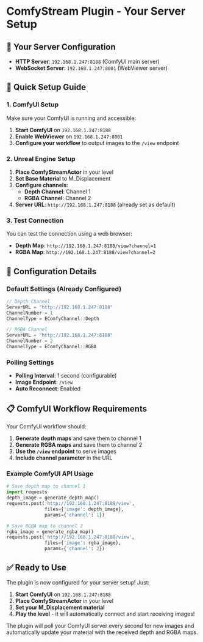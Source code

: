 # ComfyStream Plugin - Your Server Setup

## 🎯 **Your Server Configuration**

- **HTTP Server**: `192.168.1.247:8188` (ComfyUI main server)
- **WebSocket Server**: `192.168.1.247:8001` (WebViewer server)

## 🚀 **Quick Setup Guide**

### **1. ComfyUI Setup**

Make sure your ComfyUI is running and accessible:

1. **Start ComfyUI** on `192.168.1.247:8188`
2. **Enable WebViewer** on `192.168.1.247:8001`
3. **Configure your workflow** to output images to the `/view` endpoint

### **2. Unreal Engine Setup**

1. **Place ComfyStreamActor** in your level
2. **Set Base Material** to M_Displacement
3. **Configure channels**:
   - **Depth Channel**: Channel 1
   - **RGBA Channel**: Channel 2
4. **Server URL**: `http://192.168.1.247:8188` (already set as default)

### **3. Test Connection**

You can test the connection using a web browser:

- **Depth Map**: `http://192.168.1.247:8188/view?channel=1`
- **RGBA Map**: `http://192.168.1.247:8188/view?channel=2`

## 🔧 **Configuration Details**

### **Default Settings (Already Configured)**

```cpp
// Depth Channel
ServerURL = "http://192.168.1.247:8188"
ChannelNumber = 1
ChannelType = EComfyChannel::Depth

// RGBA Channel  
ServerURL = "http://192.168.1.247:8188"
ChannelNumber = 2
ChannelType = EComfyChannel::RGBA
```

### **Polling Settings**

- **Polling Interval**: 1 second (configurable)
- **Image Endpoint**: `/view`
- **Auto Reconnect**: Enabled

## 📋 **ComfyUI Workflow Requirements**

Your ComfyUI workflow should:

1. **Generate depth maps** and save them to channel 1
2. **Generate RGBA maps** and save them to channel 2
3. **Use the `/view` endpoint** to serve images
4. **Include channel parameter** in the URL

### **Example ComfyUI API Usage**

```python
# Save depth map to channel 1
import requests
depth_image = generate_depth_map()
requests.post('http://192.168.1.247:8188/view', 
              files={'image': depth_image}, 
              params={'channel': 1})

# Save RGBA map to channel 2  
rgba_image = generate_rgba_map()
requests.post('http://192.168.1.247:8188/view',
              files={'image': rgba_image},
              params={'channel': 2})
```

## ✅ **Ready to Use**

The plugin is now configured for your server setup! Just:

1. **Start ComfyUI** on `192.168.1.247:8188`
2. **Place ComfyStreamActor** in your level
3. **Set your M_Displacement material**
4. **Play the level** - it will automatically connect and start receiving images!

The plugin will poll your ComfyUI server every second for new images and automatically update your material with the received depth and RGBA maps.
